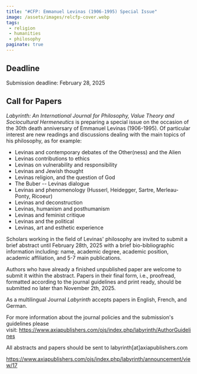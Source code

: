 ```yaml
---
title: "#CFP: Emmanuel Levinas (1906-1995) Special Issue"
image: /assets/images/relcfp-cover.webp
tags:
 - religion
 - humanities
 - philosophy
paginate: true 
---
```

## Deadline
Submission deadline: February 28, 2025

## Call for Papers
*Labyrinth: An International Journal for Philosophy, Value Theory and Sociocultural Hermeneutics* is preparing a special issue on the occasion of the 30th death anniversary of Emmanuel Levinas (1906-1995). Of particular interest are new readings and discussions dealing with the main topics of his philosophy, as for example:

-   Levinas and contemporary debates of the Other(ness) and the Alien
-   Levinas contributions to ethics
-   Levinas on vulnerability and responsibility
-   Levinas and Jewish thought
-   Levinas religion, and the question of God
-   The Buber -- Levinas dialogue
-   Levinas and phenomenology (Husserl, Heidegger, Sartre, Merleau-Ponty, Ricoeur)
-   Levinas and deconstruction
-   Levinas, humanism and posthumanism
-   Levinas and feminist critique
-   Levinas and the political
-   Levinas, art and esthetic experience

Scholars working in the field of Levinas' philosophy are invited to submit a brief abstract until February 28th, 2025 with a brief bio-bibliographic information including: name, academic degree, academic position, academic affiliation, and 5-7 main publications.

Authors who have already a finished unpublished paper are welcome to submit it within the abstract. Papers in their final form, i.e., proofread, formatted according to the journal guidelines and print ready, should be submitted no later than November 2th, 2025.

As a multilingual Journal *Labyrinth* accepts papers in English, French, and German.

For more information about the journal policies and the submission's guidelines please visit: <https://www.axiapublishers.com/ojs/index.php/labyrinth/AuthorGuidelines>

All abstracts and papers should be sent to labyrinth[at]axiapublishers.com

<https://www.axiapublishers.com/ojs/index.php/labyrinth/announcement/view/17>